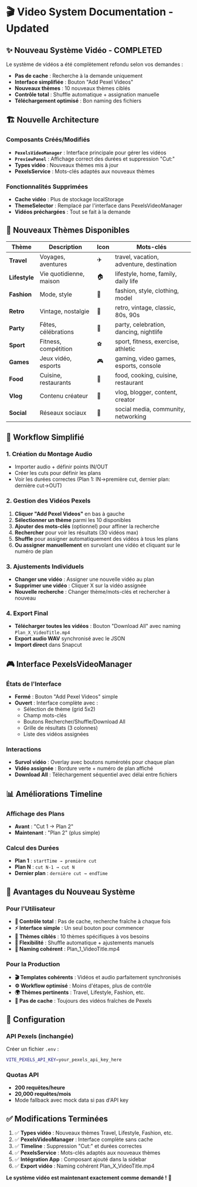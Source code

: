 # 🎬 Video System Documentation - Updated

## ✨ **Nouveau Système Vidéo - COMPLETED**

Le système de vidéos a été complètement refondu selon vos demandes :
- **Pas de cache** : Recherche à la demande uniquement
- **Interface simplifiée** : Bouton "Add Pexel Videos" 
- **Nouveaux thèmes** : 10 nouveaux thèmes ciblés
- **Contrôle total** : Shuffle automatique + assignation manuelle
- **Téléchargement optimisé** : Bon naming des fichiers

## 🏗️ **Nouvelle Architecture**

### Composants Créés/Modifiés
- **`PexelsVideoManager`** : Interface principale pour gérer les vidéos
- **`PreviewPanel`** : Affichage correct des durées et suppression "Cut:"
- **Types vidéo** : Nouveaux thèmes mis à jour
- **PexelsService** : Mots-clés adaptés aux nouveaux thèmes

### Fonctionnalités Supprimées
- **Cache vidéo** : Plus de stockage localStorage  
- **ThemeSelector** : Remplacé par l'interface dans PexelsVideoManager
- **Vidéos préchargées** : Tout se fait à la demande

## 🎯 **Nouveaux Thèmes Disponibles**

| Thème | Description | Icon | Mots-clés |
|-------|-------------|------|-----------|
| **Travel** | Voyages, aventures | ✈️ | travel, vacation, adventure, destination |
| **Lifestyle** | Vie quotidienne, maison | 🏠 | lifestyle, home, family, daily life |
| **Fashion** | Mode, style | 👗 | fashion, style, clothing, model |
| **Retro** | Vintage, nostalgie | 📼 | retro, vintage, classic, 80s, 90s |
| **Party** | Fêtes, célébrations | 🎉 | party, celebration, dancing, nightlife |
| **Sport** | Fitness, compétition | ⚽ | sport, fitness, exercise, athletic |
| **Games** | Jeux vidéo, esports | 🎮 | gaming, video games, esports, console |
| **Food** | Cuisine, restaurants | 🍴 | food, cooking, cuisine, restaurant |
| **Vlog** | Contenu créateur | 📱 | vlog, blogger, content, creator |
| **Social** | Réseaux sociaux | 📢 | social media, community, networking |

## 🔧 **Workflow Simplifié**

### 1. Création du Montage Audio
- Importer audio + définir points IN/OUT
- Créer les cuts pour définir les plans
- Voir les durées correctes (Plan 1: IN→première cut, dernier plan: dernière cut→OUT)

### 2. Gestion des Vidéos Pexels
1. **Cliquer "Add Pexel Videos"** en bas à gauche
2. **Sélectionner un thème** parmi les 10 disponibles
3. **Ajouter des mots-clés** (optionnel) pour affiner la recherche
4. **Rechercher** pour voir les résultats (30 vidéos max)
5. **Shuffle** pour assigner automatiquement des vidéos à tous les plans
6. **Ou assigner manuellement** en survolant une vidéo et cliquant sur le numéro de plan

### 3. Ajustements Individuels
- **Changer une vidéo** : Assigner une nouvelle vidéo au plan
- **Supprimer une vidéo** : Cliquer X sur la vidéo assignée
- **Nouvelle recherche** : Changer thème/mots-clés et rechercher à nouveau

### 4. Export Final
- **Télécharger toutes les vidéos** : Bouton "Download All" avec naming `Plan_X_VideoTitle.mp4`
- **Export audio WAV** synchronisé avec le JSON
- **Import direct** dans Snapcut

## 🎮 **Interface PexelsVideoManager**

### États de l'Interface
- **Fermé** : Bouton "Add Pexel Videos" simple
- **Ouvert** : Interface complète avec :
  - Sélection de thème (grid 5x2)
  - Champ mots-clés
  - Boutons Rechercher/Shuffle/Download All
  - Grille de résultats (3 colonnes)
  - Liste des vidéos assignées

### Interactions
- **Survol vidéo** : Overlay avec boutons numérotés pour chaque plan
- **Vidéo assignée** : Bordure verte + numéro de plan affiché
- **Download All** : Téléchargement séquentiel avec délai entre fichiers

## 📊 **Améliorations Timeline**

### Affichage des Plans
- **Avant** : "Cut 1 → Plan 2"
- **Maintenant** : "Plan 2" (plus simple)

### Calcul des Durées
- **Plan 1** : `startTime → première cut`
- **Plan N** : `cut N-1 → cut N`  
- **Dernier plan** : `dernière cut → endTime`

## 🚀 **Avantages du Nouveau Système**

### Pour l'Utilisateur
- **🎯 Contrôle total** : Pas de cache, recherche fraîche à chaque fois
- **⚡ Interface simple** : Un seul bouton pour commencer
- **🎨 Thèmes ciblés** : 10 thèmes spécifiques à vos besoins
- **🔄 Flexibilité** : Shuffle automatique + ajustements manuels
- **📁 Naming cohérent** : Plan_1_VideoTitle.mp4

### Pour la Production
- **🎬 Templates cohérents** : Vidéos et audio parfaitement synchronisés
- **⚙️ Workflow optimisé** : Moins d'étapes, plus de contrôle
- **🌍 Thèmes pertinents** : Travel, Lifestyle, Fashion, etc.
- **💾 Pas de cache** : Toujours des vidéos fraîches de Pexels

## 📝 **Configuration**

### API Pexels (inchangée)
Créer un fichier `.env` :
```bash
VITE_PEXELS_API_KEY=your_pexels_api_key_here
```

### Quotas API
- **200 requêtes/heure**
- **20,000 requêtes/mois**  
- Mode fallback avec mock data si pas d'API key

## ✅ **Modifications Terminées**

1. ✅ **Types vidéo** : Nouveaux thèmes Travel, Lifestyle, Fashion, etc.
2. ✅ **PexelsVideoManager** : Interface complète sans cache
3. ✅ **Timeline** : Suppression "Cut:" et durées correctes  
4. ✅ **PexelsService** : Mots-clés adaptés aux nouveaux thèmes
5. ✅ **Intégration App** : Composant ajouté dans la sidebar
6. ✅ **Export vidéo** : Naming cohérent Plan_X_VideoTitle.mp4

**Le système vidéo est maintenant exactement comme demandé !** 🎉 